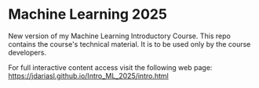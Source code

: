 # Machine Learning 2025
New version of my Machine Learning Introductory Course. This repo contains the course's technical material. It is to be used only by the course developers.


For full interactive content access visit the following web page:
https://jdariasl.github.io/Intro_ML_2025/intro.html
